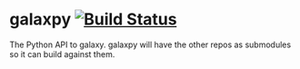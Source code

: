 galaxpy [![Build Status](https://travis-ci.org/galaxy-team/galaxpy.svg?branch=develop)](https://travis-ci.org/galaxy-team/galaxpy)
=======

The Python API to galaxy. galaxpy will have the other repos as submodules so it can build against them.
